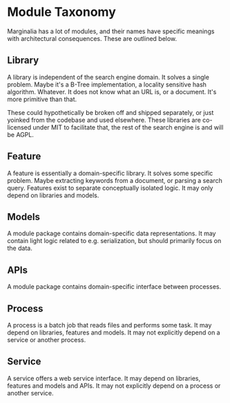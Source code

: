 # Module Taxonomy

Marginalia has a lot of modules, and their names have specific meanings with architectural consequences. These are outlined below.

## Library

A library is independent of the search engine domain. It solves a single problem. Maybe it's a B-Tree implementation, 
a locality sensitive hash algorithm. Whatever. It does not know what an URL is, or a document. It's more primitive 
than that.

These could hypothetically be broken off and shipped separately, or just yoinked from the codebase and used elsewhere. 
These libraries are co-licensed under MIT to facilitate that, the rest of the search engine is and will be AGPL.

## Feature

A feature is essentially a domain-specific library. It solves some specific problem. Maybe extracting keywords from a 
document, or parsing a search query. Features exist to separate conceptually isolated logic. It may only depend on 
libraries and models.

## Models

A module package contains domain-specific data representations. It may contain light logic related to e.g. serialization, but should
primarily focus on the data.

## APIs

A module package contains domain-specific interface between processes.

## Process

A process is a batch job that reads files and performs some task. It may depend on libraries, features and models. It may not explicitly 
depend on a service or another process.

## Service

A service offers a web service interface. It may depend on libraries, features and models and APIs. It may not explicitly depend on a 
process or another service.
